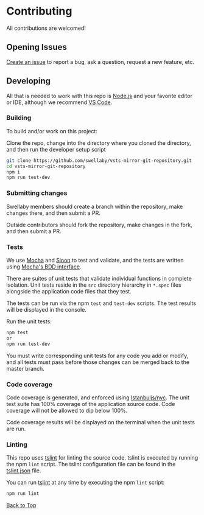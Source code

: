 # Contributing
All contributions are welcomed!

## Opening Issues
[Create an issue][create-issue-url] to report a bug, ask a question, request a new feature, etc.

## Developing
All that is needed to work with this repo is [Node.js][nodejs-url] and your favorite editor or IDE, although we recommend [VS Code][vscode-url].

### Building
To build and/or work on this project:

Clone the repo, change into the directory where you cloned the directory, and then run the developer setup script
```sh     
git clone https://github.com/swellaby/vsts-mirror-git-repository.git
cd vsts-mirror-git-repository 
npm i
npm run test-dev
```

### Submitting changes
Swellaby members should create a branch within the repository, make changes there, and then submit a PR. 

Outside contributors should fork the repository, make changes in the fork, and then submit a PR.

### Tests
We use [Mocha][mocha-url] and [Sinon][sinon-url] to test and validate, and the tests are written using [Mocha's BDD interface][mocha-bdd-url].  

There are suites of unit tests that validate individual functions in complete isolation. Unit tests reside in the `src` directory hierarchy in `*.spec` files alongside the application code files that they test.

The tests can be run via the npm `test` and `test-dev` scripts. The test results will be displayed in the console.

Run the unit tests:
```sh
npm test
or
npm run test-dev
``` 

You must write corresponding unit tests for any code you add or modify, and all tests must pass before those changes can be merged back to the master branch.

### Code coverage
Code coverage is generated, and enforced using [Istanbuljs/nyc][nyc-url]. The unit test suite has 100% coverage of the application source code. Code coverage will not be allowed to dip below 100%.

Code coverage results will be displayed on the terminal when the unit tests are run.

### Linting
This repo uses [tslint][tslint-url] for linting the source code. tslint is executed by running the npm `lint` script. The tslint configuration file can be found in the [tslint.json][tslint-config-url] file.

You can run [tslint][tslint-url] at any time by executing the npm `lint` script:

```sh
npm run lint
```  

 [Back to Top][top]

[create-issue-url]: https://github.com/swellaby/vsts-mirror-git-repository/issues/new
[create-bug-url]: https://github.com/swellaby/vsts-mirror-git-repository/issues/new?template=BUG_TEMPLATE.md&labels=bug,unreviewed&title=Bug:%20
[create-question-url]: https://github.com/swellaby/vsts-mirror-git-repository/issues/new?template=QUESTION_TEMPLATE.md&labels=question,unreviewed&title=Q:%20
[create-enhancement-url]: https://github.com/swellaby/vsts-mirror-git-repository/issues/new?template=ENHANCEMENT_TEMPLATE.md&labels=enhancement,unreviewed
[nodejs-url]:https://nodejs.org/en/download/
[vscode-url]: https://code.visualstudio.com/
[tslint-url]: https://palantir.github.io/tslint/
[tslint-config-url]: ../tslint.json
[mocha-url]: https://mochajs.org/
[mocha-bdd-url]: https://mochajs.org/#bdd
[sinon-url]: sinonjs.org/
[nyc-url]: https://istanbul.js.org/
[top]: #contributing
